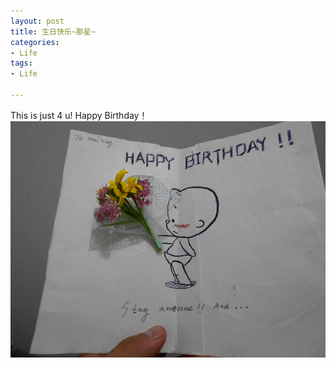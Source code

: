 ```yaml
---
layout: post
title: 生日快乐~那星~
categories:
- Life
tags:
- Life

---
```

This is just 4 u! Happy Birthday！    
![1](/blogImages/20120803-2.JPG)                    
											



    

